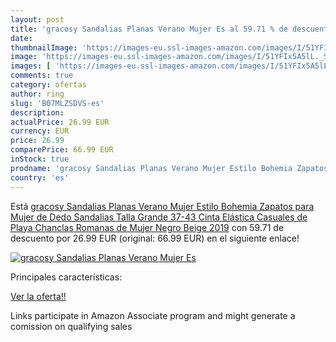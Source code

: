 ```yaml
---
layout: post
title: 'gracosy Sandalias Planas Verano Mujer Es al 59.71 % de descuento'
date: 
thumbnailImage: 'https://images-eu.ssl-images-amazon.com/images/I/51YFIx5A5lL._SL200_.jpg'
image: 'https://images-eu.ssl-images-amazon.com/images/I/51YFIx5A5lL._SL200_.jpg'
images: [ 'https://images-eu.ssl-images-amazon.com/images/I/51YFIx5A5lL._SL200_.jpg' ]
comments: true
category: ofertas
author: ring
slug: 'B07MLZSDVS-es'
description:
actualPrice: 26.99 EUR
currency: EUR
price: 26.99
comparePrice: 66.99 EUR
inStock: true
prodname: 'gracosy Sandalias Planas Verano Mujer Estilo Bohemia Zapatos para Mujer de Dedo Sandalias Talla Grande 37-43 Cinta Elástica Casuales de Playa Chanclas Romanas de Mujer Negro Beige 2019'
country: 'es'
---
```


Está [gracosy Sandalias Planas Verano Mujer Estilo Bohemia Zapatos para Mujer de Dedo Sandalias Talla Grande 37-43 Cinta Elástica Casuales de Playa Chanclas Romanas de Mujer Negro Beige 2019](https://www.amazon.es/dp/B07MLZSDVS/?tag=tolees-21) con 59.71 de descuento por 26.99 EUR (original: 66.99 EUR) en el siguiente enlace!

[![gracosy Sandalias Planas Verano Mujer Es](https://images-eu.ssl-images-amazon.com/images/I/51YFIx5A5lL._SL200_.jpg)](https://www.amazon.es/dp/B07MLZSDVS/?tag=tolees-21)

Principales características:


[Ver la oferta!!](https://www.amazon.es/dp/B07MLZSDVS/?tag=tolees-21)

Links participate in Amazon Associate program and might generate a comission on qualifying sales


